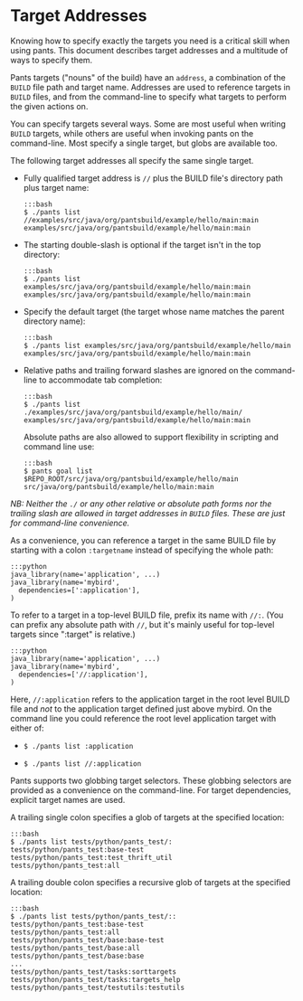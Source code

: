Target Addresses
================

Knowing how to specify exactly the targets you need is a critical skill
when using pants. This document describes target addresses and a
multitude of ways to specify them.

Pants targets ("nouns" of the build) have an `address`, a combination of
the `BUILD` file path and target name. Addresses are used to reference
targets in `BUILD` files, and from the command-line to specify what
targets to perform the given actions on.

<a pantsmark="addresses_synonyms"> </a>

You can specify targets several ways. Some are most useful when writing
`BUILD` targets, while others are useful when invoking pants on the
command-line. Most specify a single target, but globs are available too.

The following target addresses all specify the same single target.

-   Fully qualified target address is `//` plus the BUILD file's directory path plus target name:

        :::bash
        $ ./pants list //examples/src/java/org/pantsbuild/example/hello/main:main
        examples/src/java/org/pantsbuild/example/hello/main:main

-   The starting double-slash is optional if the target isn't in the top directory:

        :::bash
        $ ./pants list examples/src/java/org/pantsbuild/example/hello/main:main
        examples/src/java/org/pantsbuild/example/hello/main:main

-   Specify the default target (the target whose name matches the parent directory name):

        :::bash
        $ ./pants list examples/src/java/org/pantsbuild/example/hello/main
        examples/src/java/org/pantsbuild/example/hello/main:main

-   Relative paths and trailing forward slashes are ignored on the
    command-line to accommodate tab completion:

        :::bash
        $ ./pants list ./examples/src/java/org/pantsbuild/example/hello/main/
        examples/src/java/org/pantsbuild/example/hello/main:main

    Absolute paths are also allowed to support flexibility in scripting
    and command line use:

        :::bash
        $ pants goal list $REPO_ROOT/src/java/org/pantsbuild/example/hello/main
        src/java/org/pantsbuild/example/hello/main:main

*NB: Neither the `./` or any other relative or absolute path forms nor the trailing slash are
allowed in target addresses in ``BUILD`` files. These are just for command-line convenience.*

As a convenience, you can reference a target in the same BUILD file by starting with a
colon ``:targetname`` instead of specifying the whole path:

    :::python
    java_library(name='application', ...)
    java_library(name='mybird',
      dependencies=[':application'],
    )

To refer to a target in a top-level BUILD file, prefix its name with `//:`. (You can prefix
any absolute path with `//`, but it's mainly useful for top-level targets since ":target" is
relative.)

    :::python
    java_library(name='application', ...)
    java_library(name='mybird',
      dependencies=['//:application'],
    )

Here, `//:application` refers to the application target in the root level
BUILD file and *not* to the application target defined just above
mybird. On the command line you could reference the root level
application target with either of:

-   `$ ./pants list :application`

-   `$ ./pants list //:application`

Pants supports two globbing target selectors. These globbing selectors
are provided as a convenience on the command-line. For target
dependencies, explicit target names are used.

A trailing single colon specifies a glob of targets at the specified
location:

    :::bash
    $ ./pants list tests/python/pants_test/:
    tests/python/pants_test:base-test
    tests/python/pants_test:test_thrift_util
    tests/python/pants_test:all

A trailing double colon specifies a recursive glob of targets at the
specified location:

    :::bash
    $ ./pants list tests/python/pants_test/::
    tests/python/pants_test:base-test
    tests/python/pants_test:all
    tests/python/pants_test/base:base-test
    tests/python/pants_test/base:all
    tests/python/pants_test/base:base
    ...
    tests/python/pants_test/tasks:sorttargets
    tests/python/pants_test/tasks:targets_help
    tests/python/pants_test/testutils:testutils
